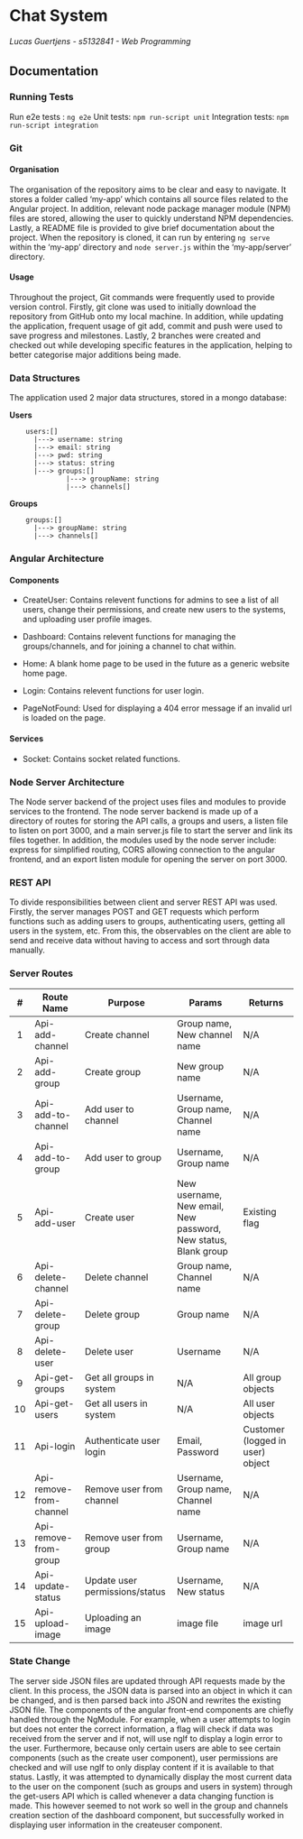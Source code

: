# Chat System
###### Lucas Guertjens - s5132841 - Web Programming

## Documentation

### Running Tests
Run e2e tests : `ng e2e`
Unit tests: `npm run-script unit`
Integration tests: `npm run-script integration`

### Git
#### Organisation
The organisation of the repository aims to be clear and easy to navigate. It stores a folder called ‘my-app’ which contains all source files related to the Angular project. In addition, relevant node package manager module (NPM) files are stored, allowing the user to quickly understand NPM dependencies. Lastly, a README file is provided to give brief documentation about the project. When the repository is cloned, it can run by entering `ng serve` within the ‘my-app’ directory and `node server.js` within the ‘my-app/server’ directory.

#### Usage
Throughout the project, Git commands were frequently used to provide version control. Firstly, git clone was used to initially download the repository from GitHub onto my local machine. In addition, while updating the application, frequent usage of git add, commit and push were used to save progress and milestones. Lastly, 2 branches were created and checked out while developing specific features in the application, helping to better categorise major additions being made.

### Data Structures
The application used 2 major data structures, stored in a mongo database:

<b>Users</b>
```mermaid
    users:[]
      |---> username: string
      |---> email: string
      |---> pwd: string
      |---> status: string
      |---> groups:[]
              |---> groupName: string
              |---> channels[]
```


<b>Groups</b>
```mermaid
    groups:[]
      |---> groupName: string
      |---> channels[]
```

### Angular Architecture


#### Components

- CreateUser: Contains relevent functions for admins to see a list of all users, change their permissions, and create new users to the systems, and uploading user profile images.

- Dashboard: Contains relevent functions for managing the groups/channels, and for joining a channel to chat within.

- Home: A blank home page to be used in the future as a generic website home page.

- Login: Contains relevent functions for user login.

- PageNotFound: Used for displaying a 404 error message if an invalid url is loaded on the page.

#### Services

- Socket: Contains socket related functions.

### Node Server Architecture
The Node server backend of the project uses files and modules to provide services to the frontend. The node server backend is made up of a directory of routes for storing the API calls, a groups and users, a listen file to listen on port 3000, and a main server.js file to start the server and link its files together. In addition, the modules used by the node server include: express for simplified routing, CORS allowing connection to the angular frontend, and an export listen module for opening the server on port 3000.

### REST API
To divide responsibilities between client and server REST API was used. Firstly, the server manages POST and GET requests which perform functions such as adding users to groups, authenticating users, getting all users in the system, etc. From this, the observables on the client are able to send and receive data without having to access and sort through data manually.

### Server Routes
| # | Route Name | Purpose | Params | Returns |
|:-:|------------|---------|--------|---------|
| 1 | Api-add-channel | Create channel | Group name, New channel name | N/A |
| 2 | Api-add-group | Create group | New group name | N/A |
| 3 | Api-add-to-channel | Add user to channel | Username, Group name, Channel name | N/A |
| 4 | Api-add-to-group | Add user to group | Username, Group name | N/A |
| 5 | Api-add-user | Create user | New username, New email, New password, New status, Blank group | Existing flag |
| 6 | Api-delete-channel | Delete channel | Group name, Channel name | N/A |
| 7 | Api-delete-group | Delete group | Group name | N/A |
| 8 | Api-delete-user | Delete user | Username | N/A |
| 9 | Api-get-groups | Get all groups in system | N/A | All group objects |
| 10 | Api-get-users | Get all users in system | N/A | All user objects |
| 11 | Api-login | Authenticate user login | Email, Password | Customer (logged in user) object |
| 12 | Api-remove-from-channel | Remove user from channel | Username, Group name, Channel name | N/A |
| 13 | Api-remove-from-group | Remove user from group | Username, Group name | N/A |
| 14 | Api-update-status | Update user permissions/status | Username, New status | N/A |
| 15 | Api-upload-image | Uploading an image | image file | image url |

### State Change
The server side JSON files are updated through API requests made by the client. In this process, the JSON data is parsed into an object in which it can be changed, and is then parsed back into JSON and rewrites the existing JSON file. The components of the angular front-end components are chiefly handled through the NgModule. For example, when a user attempts to login but does not enter the correct information, a flag will check if data was received from the server and if not, will use ngIf to display a login error to the user. Furthermore, because only certain users are able to see certain components (such as the create user component), user permissions are checked and will use ngIf to only display content if it is available to that status. Lastly, it was attempted to dynamically display the most current data to the user on the component (such as groups and users in system) through the get-users API which is called whenever a data changing function is made. This however seemed to not work so well in the group and channels creation section of the dashboard component, but successfully worked in displaying user information in the createuser component.
